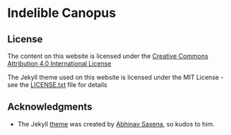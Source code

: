 # Indelible Canopus

## License

The content on this website is licensed under the [Creative Commons Attribution 4.0 International License](https://creativecommons.org/licenses/by/4.0)

The Jekyll theme used on this website is licensed under the MIT License - see the [LICENSE.txt](LICENSE.txt) file for details

## Acknowledgments

* The Jekyll [theme](https://github.com/abhinavs/moonwalk) was created by [Abhinav Saxena](https://github.com/abhinavs), so kudos to him.
